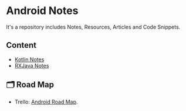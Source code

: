 # Android Notes
It's a repository includes Notes, Resources, Articles and Code Snippets.

## Content
- [Kotlin Notes]()
- [RXJava Notes]()


## 🗂 Road Map
- Trello: [Android Road Map](https://trello.com/b/fsc44tYh/android-developer-roadmap).
